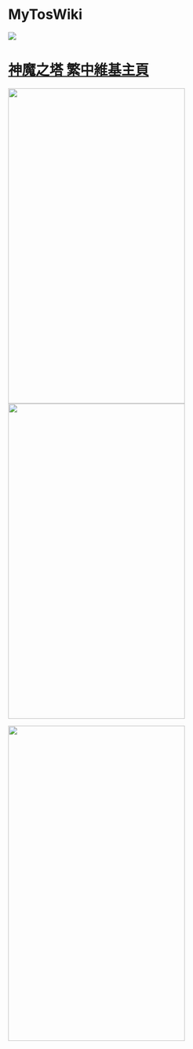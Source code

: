 # MyTosWiki

<!-- Not work
![Image icon][tosWikiIcon] 
-->
<!-- Good -->
<a href="http://zh.tos.wikia.com/wiki/%E7%A5%9E%E9%AD%94%E4%B9%8B%E5%A1%94_Tower_of_Saviors_%E7%BB%B4%E5%9F%BA">
  <img src="https://vignette.wikia.nocookie.net/tos/images/8/89/Wiki-wordmark.png/revision/latest?cb=20180122205700&path-prefix=zh">
</a>

# [神魔之塔 繁中維基主頁][tosWikiLink]

<img width="360" height="640" src="/images/1.0.0/Screenshot_20180210-155715.png"><img width="100"><img width="360" height="640" src="/images/1.0.0/Screenshot_20180210-155723.png">

<img width="360" height="640" src="/images/1.0.0/sample.gif">

<!--  Images too big
![Sample Home][v1.0.0_1]
![Sample Card][v1.0.0_2]
-->

<!-- Reference links - Tos Wiki -->
[tosWikiIcon]: https://vignette.wikia.nocookie.net/tos/images/8/89/Wiki-wordmark.png/revision/latest?cb=20180122205700&path-prefix=zh "神魔之塔 繁中維基圖示"
[tosWikiLink]: http://zh.tos.wikia.com/wiki/%E7%A5%9E%E9%AD%94%E4%B9%8B%E5%A1%94_Tower_of_Saviors_%E7%BB%B4%E5%9F%BA "神魔之塔 繁中維基主頁"

[v1.0.0_1]: /images/1.0.0/Screenshot_20180210-155715.png "首頁"
[v1.0.0_2]: /images/1.0.0/Screenshot_20180210-155723.png "點卡片後出現Dialog"
[v1.0.0_3]: /images/1.0.0/sample.gif "功能簡介"

<!-- Reference links - Readme syntax -->
[syntax1]: https://guides.github.com/features/mastering-markdown/ "Mark down"
[syntax2]: https://help.github.com/articles/basic-writing-and-formatting-syntax/ 'Mark down'
[syntax3]: https://daringfireball.net/projects/markdown/syntax (Mark down)

